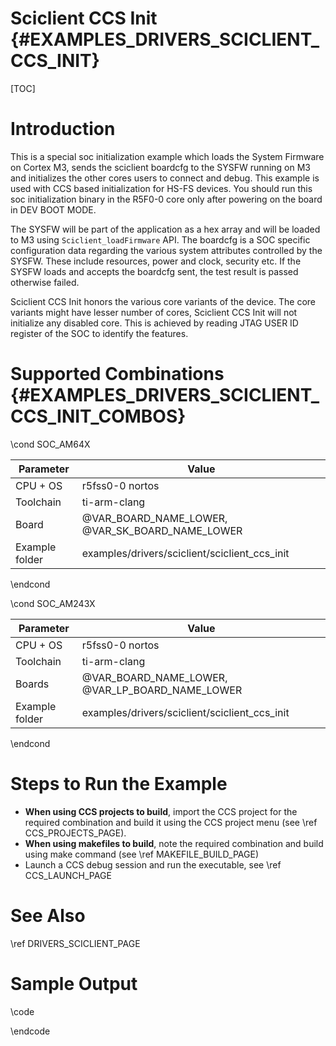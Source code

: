 # Sciclient CCS Init {#EXAMPLES_DRIVERS_SCICLIENT_CCS_INIT}

[TOC]

# Introduction

This is a special soc initialization example which loads the System Firmware on Cortex M3, sends the sciclient boardcfg to the SYSFW running on M3 and initializes the other cores users to connect and debug. This example is used with CCS based initialization for HS-FS devices. You should run this soc initialization binary in the R5F0-0 core only after powering on the board in DEV BOOT MODE.

The SYSFW will be part of the application as a hex array and will be loaded to M3 using `Sciclient_loadFirmware` API. The boardcfg is a SOC specific configuration data regarding the various system attributes controlled by the SYSFW. These include resources, power and clock, security etc. If the SYSFW loads and accepts the boardcfg sent, the test result is passed otherwise failed.

Sciclient CCS Init honors the various core variants of the device. The core variants might have lesser number of cores, Sciclient CCS Init will not initialize any disabled core. This is achieved by reading JTAG USER ID register of the SOC to identify the features.

# Supported Combinations {#EXAMPLES_DRIVERS_SCICLIENT_CCS_INIT_COMBOS}

\cond SOC_AM64X

 Parameter      | Value
 ---------------|-----------
 CPU + OS       | r5fss0-0 nortos
 Toolchain      | ti-arm-clang
 Board          | @VAR_BOARD_NAME_LOWER, @VAR_SK_BOARD_NAME_LOWER
 Example folder | examples/drivers/sciclient/sciclient_ccs_init

\endcond

\cond SOC_AM243X

 Parameter      | Value
 ---------------|-----------
 CPU + OS       | r5fss0-0 nortos
 Toolchain      | ti-arm-clang
 Boards         | @VAR_BOARD_NAME_LOWER, @VAR_LP_BOARD_NAME_LOWER
 Example folder | examples/drivers/sciclient/sciclient_ccs_init

\endcond

# Steps to Run the Example

- **When using CCS projects to build**, import the CCS project for the required combination
  and build it using the CCS project menu (see \ref CCS_PROJECTS_PAGE).
- **When using makefiles to build**, note the required combination and build using
  make command (see \ref MAKEFILE_BUILD_PAGE)
- Launch a CCS debug session and run the executable, see \ref CCS_LAUNCH_PAGE

# See Also

\ref DRIVERS_SCICLIENT_PAGE

# Sample Output

\code

\endcode